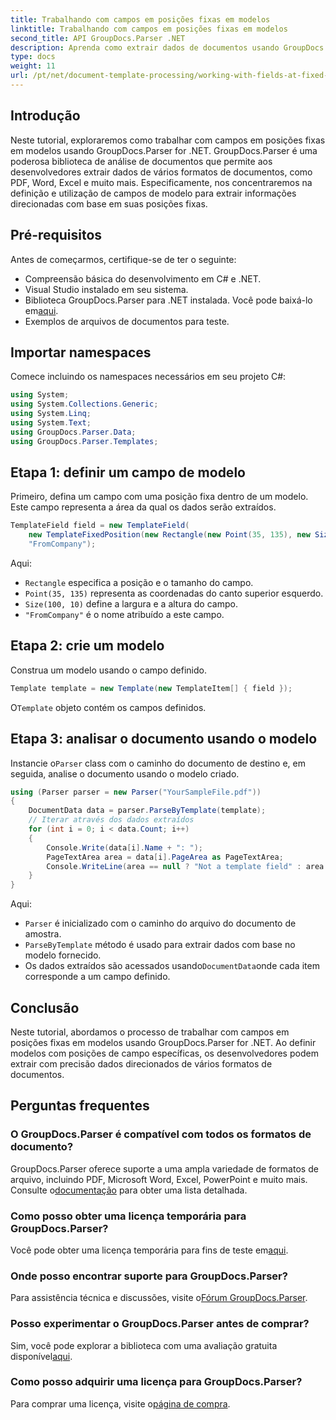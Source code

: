 ```yaml
---
title: Trabalhando com campos em posições fixas em modelos
linktitle: Trabalhando com campos em posições fixas em modelos
second_title: API GroupDocs.Parser .NET
description: Aprenda como extrair dados de documentos usando GroupDocs.Parser for .NET. Tutorial abrangente com exemplos de código.
type: docs
weight: 11
url: /pt/net/document-template-processing/working-with-fields-at-fixed-positions-in-templates/
---
```

## Introdução
Neste tutorial, exploraremos como trabalhar com campos em posições fixas em modelos usando GroupDocs.Parser for .NET. GroupDocs.Parser é uma poderosa biblioteca de análise de documentos que permite aos desenvolvedores extrair dados de vários formatos de documentos, como PDF, Word, Excel e muito mais. Especificamente, nos concentraremos na definição e utilização de campos de modelo para extrair informações direcionadas com base em suas posições fixas.
## Pré-requisitos
Antes de começarmos, certifique-se de ter o seguinte:
- Compreensão básica do desenvolvimento em C# e .NET.
- Visual Studio instalado em seu sistema.
- Biblioteca GroupDocs.Parser para .NET instalada. Você pode baixá-lo em[aqui](https://releases.groupdocs.com/parser/net/).
- Exemplos de arquivos de documentos para teste.

## Importar namespaces
Comece incluindo os namespaces necessários em seu projeto C#:
```csharp
using System;
using System.Collections.Generic;
using System.Linq;
using System.Text;
using GroupDocs.Parser.Data;
using GroupDocs.Parser.Templates;
```
## Etapa 1: definir um campo de modelo
Primeiro, defina um campo com uma posição fixa dentro de um modelo. Este campo representa a área da qual os dados serão extraídos.
```csharp
TemplateField field = new TemplateField(
    new TemplateFixedPosition(new Rectangle(new Point(35, 135), new Size(100, 10))),
    "FromCompany");
```
Aqui:
- `Rectangle` especifica a posição e o tamanho do campo.
- `Point(35, 135)` representa as coordenadas do canto superior esquerdo.
- `Size(100, 10)` define a largura e a altura do campo.
- `"FromCompany"` é o nome atribuído a este campo.
## Etapa 2: crie um modelo
Construa um modelo usando o campo definido.
```csharp
Template template = new Template(new TemplateItem[] { field });
```
 O`Template` objeto contém os campos definidos.
## Etapa 3: analisar o documento usando o modelo
 Instancie o`Parser` class com o caminho do documento de destino e, em seguida, analise o documento usando o modelo criado.
```csharp
using (Parser parser = new Parser("YourSampleFile.pdf"))
{
    DocumentData data = parser.ParseByTemplate(template);
    // Iterar através dos dados extraídos
    for (int i = 0; i < data.Count; i++)
    {
        Console.Write(data[i].Name + ": ");
        PageTextArea area = data[i].PageArea as PageTextArea;
        Console.WriteLine(area == null ? "Not a template field" : area.Text);
    }
}
```
Aqui:
- `Parser` é inicializado com o caminho do arquivo do documento de amostra.
- `ParseByTemplate` método é usado para extrair dados com base no modelo fornecido.
-  Os dados extraídos são acessados usando`DocumentData`onde cada item corresponde a um campo definido.

## Conclusão
Neste tutorial, abordamos o processo de trabalhar com campos em posições fixas em modelos usando GroupDocs.Parser for .NET. Ao definir modelos com posições de campo específicas, os desenvolvedores podem extrair com precisão dados direcionados de vários formatos de documentos.

## Perguntas frequentes
### O GroupDocs.Parser é compatível com todos os formatos de documento?
 GroupDocs.Parser oferece suporte a uma ampla variedade de formatos de arquivo, incluindo PDF, Microsoft Word, Excel, PowerPoint e muito mais. Consulte o[documentação](https://reference.groupdocs.com/parser/net/) para obter uma lista detalhada.
### Como posso obter uma licença temporária para GroupDocs.Parser?
 Você pode obter uma licença temporária para fins de teste em[aqui](https://purchase.groupdocs.com/temporary-license/).
### Onde posso encontrar suporte para GroupDocs.Parser?
 Para assistência técnica e discussões, visite o[Fórum GroupDocs.Parser](https://forum.groupdocs.com/c/parser/17).
### Posso experimentar o GroupDocs.Parser antes de comprar?
 Sim, você pode explorar a biblioteca com uma avaliação gratuita disponível[aqui](https://releases.groupdocs.com/).
### Como posso adquirir uma licença para GroupDocs.Parser?
 Para comprar uma licença, visite o[página de compra](https://purchase.groupdocs.com/buy).